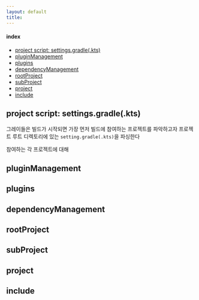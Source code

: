 ```yaml
---
layout: default
title:
---
```


#### index
- [project script: settings.gradle(.kts)](#project-script-settingsgradlekts)
- [pluginManagement](#pluginmanagement)
- [plugins](#plugins)
- [dependencyManagement](#dependencymanagement)
- [rootProject](#rootproject)
- [subProject](#subproject)
- [project](#project)
- [include](#include)


## project script: settings.gradle(.kts)

그레이들은 빌드가 시작되면 가장 먼저 빌드에 참여하는 프로젝트를 파악하고자 프로젝트 루트 디렉토리에 있는 `setting.gradle(.kts)`을 파싱한다

참여하는 각 프로젝트에 대해


## pluginManagement


## plugins


## dependencyManagement



## rootProject

## subProject


## project



## include

